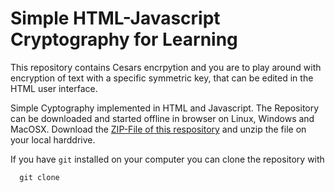 # Simple HTML-Javascript Cryptography for Learning 
This repository contains Cesars encrpytion and you are to play around with encryption of text with a specific symmetric key, that can be edited in the HTML user interface.

Simple Cyptography implemented in HTML and Javascript. The Repository can be downloaded and started offline in browser on Linux, Windows and MacOSX. Download the [ZIP-File of this respository](https://github.com/niebert/simple_krypto4learning/archive/master.zip) and unzip the file on your local harddrive.

If you have `git` installed on your computer you can clone the repository with
```shell
  git clone 
```

